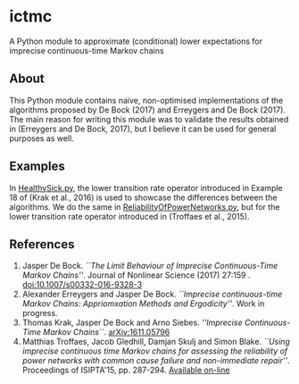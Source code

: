 # ictmc
A Python module to approximate (conditional) lower expectations for imprecise continuous-time Markov chains

## About
This Python module contains naive, non-optimised implementations of the algorithms proposed by De Bock (2017) and Erreygers and De Bock (2017).
The main reason for writing this module was to validate the results obtained in (Erreygers and De Bock, 2017), but I believe it can be used for general purposes as well.

## Examples
In [HealthySick.py](HealthySick.py), the lower transition rate operator introduced in Example 18 of (Krak et al., 2016) is used to showcase the differences between the algorithms.
We do the same in [ReliabilityOfPowerNetworks.py](ReliabilityOfPowerNetworks.py), but for the lower transition rate operator introduced in (Troffaes et al., 2015).

## References
1. Jasper De Bock. _``The Limit Behaviour of Imprecise Continuous-Time Markov Chains''_.  Journal of Nonlinear Science (2017) 27:159 . [doi:10.1007/s00332-016-9328-3](http://dx.doi.org/10.1007/s00332-016-9328-3)
2. Alexander Erreygers and Jasper De Bock. _``Imprecise continuous-time Markov Chains: Appriomxation Methods and Ergodicity''_. Work in progress.
3. Thomas Krak, Jasper De Bock and Arno Siebes. _''Imprecise Continuous-Time Markov Chains``_. [arXiv:1611.05796](https://arxiv.org/abs/1611.05796)
4. Matthias Troffaes, Jacob Gledhill, Damjan Skulj and Simon Blake. _``Using imprecise continuous time Markov chains for assessing the reliability of power networks with common cause failure and non-immediate repair''_. Proceedings of ISIPTA'15, pp. 287-294. [Available on-line](http://www.sipta.org/isipta15/data/paper/18.pdf)
